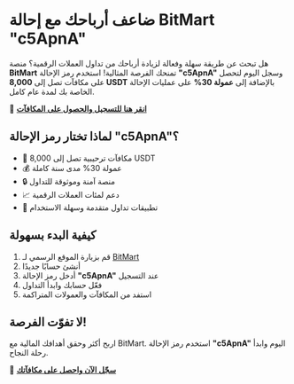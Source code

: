 <h1>ضاعف أرباحك مع إحالة BitMart "c5ApnA"</h1>

  <p>
    هل تبحث عن طريقة سهلة وفعالة لزيادة أرباحك من تداول العملات الرقمية؟ منصة <strong>BitMart</strong> تمنحك الفرصة المثالية! استخدم رمز الإحالة <strong>"c5ApnA"</strong> وسجل اليوم لتحصل على مكافآت تصل إلى <strong>8,000 USDT</strong> بالإضافة إلى <strong>عمولة 30%</strong> على عمليات الإحالة الخاصة بك لمدة عام كامل.
  </p>

  <p>
    🌟 <strong><a href="https://www.bitmart.com/invite/c5ApnA/en" target="_blank" rel="noopener noreferrer">انقر هنا للتسجيل والحصول على المكافآت</a></strong>
  </p>

  <h2>لماذا تختار رمز الإحالة "c5ApnA"؟</h2>
  <ul>
    <li>🎁 مكافآت ترحيبية تصل إلى 8,000 USDT</li>
    <li>💰 عمولة 30% مدى سنة كاملة</li>
    <li>🔒 منصة آمنة وموثوقة للتداول</li>
    <li>📈 دعم لمئات العملات الرقمية</li>
    <li>📱 تطبيقات تداول متقدمة وسهلة الاستخدام</li>
  </ul>

  <h2>كيفية البدء بسهولة</h2>
  <ol>
    <li>قم بزيارة الموقع الرسمي لـ <a href="https://www.bitmart.com/invite/c5ApnA/en" target="_blank" rel="noopener noreferrer">BitMart</a></li>
    <li>أنشئ حسابًا جديدًا</li>
    <li>أدخل رمز الإحالة <strong>"c5ApnA"</strong> عند التسجيل</li>
    <li>فعّل حسابك وابدأ التداول</li>
    <li>استفد من المكافآت والعمولات المتراكمة</li>
  </ol>

  <h2>لا تفوّت الفرصة!</h2>
  <p>
    اربح أكثر وحقق أهدافك المالية مع BitMart. استخدم رمز الإحالة <strong>"c5ApnA"</strong> اليوم وابدأ رحلة النجاح.
  </p>

  <p>
    🚀 <strong><a href="https://www.bitmart.com/invite/c5ApnA/en" target="_blank" rel="noopener noreferrer">سجّل الآن واحصل على مكافآتك</a></strong>
  </p>

</body>
</html>
